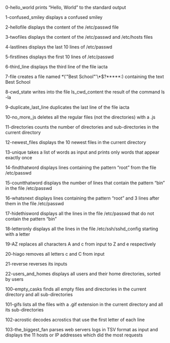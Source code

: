 0-hello_world prints “Hello, World” to the standard output

1-confused_smiley displays a confused smiley

2-hellofile displays the content of the /etc/passwd file

3-twofiles displays the content of the /etc/passwd and /etc/hosts files

4-lastlines displays the last 10 lines of /etc/passwd 

5-firstlines displays the first 10 lines of /etc/passwd

6-third_line displays the third line of the file iacta

7-file creates a file named \*\\'"Best School"\'\\*$\?\*\*\*\*\*:) containing the text Best School

8-cwd_state writes into the file ls_cwd_content the result of the command ls -la

9-duplicate_last_line duplicates the last line of the file iacta

10-no_more_js deletes all the regular files (not the directories) with a .js

11-directories counts the number of directories and sub-directories in the current directory

12-newest_files displays the 10 newest files in the current directory

13-unique takes a list of words as input and prints only words that appear exactly once

14-findthatword displays lines containing the pattern “root” from the file /etc/passwd

15-countthatword displays the number of lines that contain the pattern “bin” in the file /etc/passwd

16-whatsnext displays lines containing the pattern “root” and 3 lines after them in the file /etc/passwd

17-hidethisword displays all the lines in the file /etc/passwd that do not contain the pattern “bin”

18-letteronly displays all the lines in the file /etc/ssh/sshd_config starting with a letter

19-AZ replaces all characters A and c from input to Z and e respectively

20-hiago removes all letters c and C from input

21-reverse reverses its inputs

22-users_and_homes displays all users and their home directories, sorted by users

100-empty_casks finds all empty files and directories in the current directory and all sub-directories

101-gifs lists all the files with a .gif extension in the current directory and all its sub-directories

102-acrostic decodes acrostics that use the first letter of each line

103-the_biggest_fan parses web servers logs in TSV format as input and displays the 11 hosts or IP addresses which did the most requests 
